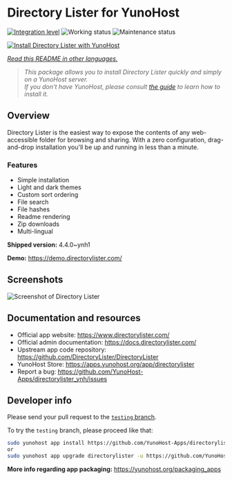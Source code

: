 <!--
N.B.: This README was automatically generated by <https://github.com/YunoHost/apps/tree/master/tools/readme_generator>
It shall NOT be edited by hand.
-->

# Directory Lister for YunoHost

[![Integration level](https://apps.yunohost.org/badge/integration/directorylister)](https://ci-apps.yunohost.org/ci/apps/directorylister/)
![Working status](https://apps.yunohost.org/badge/state/directorylister)
![Maintenance status](https://apps.yunohost.org/badge/maintained/directorylister)

[![Install Directory Lister with YunoHost](https://install-app.yunohost.org/install-with-yunohost.svg)](https://install-app.yunohost.org/?app=directorylister)

*[Read this README in other languages.](./ALL_README.md)*

> *This package allows you to install Directory Lister quickly and simply on a YunoHost server.*  
> *If you don't have YunoHost, please consult [the guide](https://yunohost.org/install) to learn how to install it.*

## Overview

Directory Lister is the easiest way to expose the contents of any web-accessible folder for browsing and sharing. With a zero configuration, drag-and-drop installation you'll be up and running in less than a minute.

### Features

- Simple installation
- Light and dark themes
- Custom sort ordering
- File search
- File hashes
- Readme rendering
- Zip downloads
- Multi-lingual


**Shipped version:** 4.4.0~ynh1

**Demo:** <https://demo.directorylister.com/>

## Screenshots

![Screenshot of Directory Lister](./doc/screenshots/Screenshot.png)

## Documentation and resources

- Official app website: <https://www.directorylister.com/>
- Official admin documentation: <https://docs.directorylister.com/>
- Upstream app code repository: <https://github.com/DirectoryLister/DirectoryLister>
- YunoHost Store: <https://apps.yunohost.org/app/directorylister>
- Report a bug: <https://github.com/YunoHost-Apps/directorylister_ynh/issues>

## Developer info

Please send your pull request to the [`testing` branch](https://github.com/YunoHost-Apps/directorylister_ynh/tree/testing).

To try the `testing` branch, please proceed like that:

```bash
sudo yunohost app install https://github.com/YunoHost-Apps/directorylister_ynh/tree/testing --debug
or
sudo yunohost app upgrade directorylister -u https://github.com/YunoHost-Apps/directorylister_ynh/tree/testing --debug
```

**More info regarding app packaging:** <https://yunohost.org/packaging_apps>
